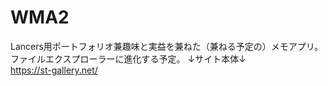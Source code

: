 # WMA2
Lancers用ポートフォリオ兼趣味と実益を兼ねた（兼ねる予定の）メモアプリ。ファイルエクスプローラーに進化する予定。
↓サイト本体↓  
https://st-gallery.net/
